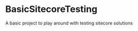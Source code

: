 BasicSitecoreTesting
====================

A basic project to play around with testing sitecore solutions
